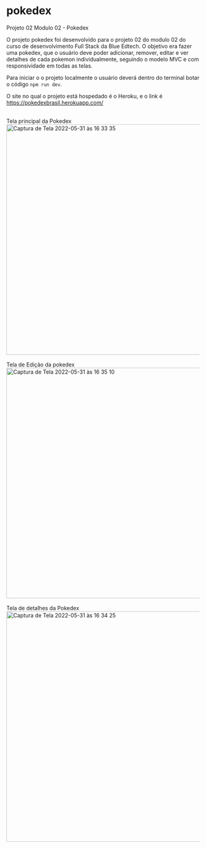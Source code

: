 # pokedex
Projeto 02 Modulo 02 - Pokedex

O projeto pokedex foi desenvolvido para o projeto 02 do modulo 02 do curso de desenvolvimento Full Stack da Blue
Edtech. O objetivo era fazer uma pokedex, que o usuário deve poder adicionar, remover, editar e ver detalhes
de cada pokemon individualmente, seguindo o modelo MVC e com responsividade em todas as telas.

Para iniciar o o projeto localmente o usuário deverá dentro do terminal botar o código `npm run dev`.

O site no qual o projeto está hospedado é o Heroku, e o link é https://pokedexbrasil.herokuapp.com/ 


   <br>
   Tela principal da Pokedex
  <div>
  <img width="600" alt="Captura de Tela 2022-05-31 às 16 33 35" src="https://user-images.githubusercontent.com/103537930/171270509-e69b32eb-67ce-417e-a9bc-83a0320b00fb.png">
  </div>
  <br>
  Tela de Edição da pokedex
  <div>
  <img width="600" alt="Captura de Tela 2022-05-31 às 16 35 10" src="https://user-images.githubusercontent.com/103537930/171270468-59f62c44-d21b-4657-b452-82a5d6c97ba6.png">
  </div>
  <br>
  Tela de detalhes da Pokedex
  <div>
  <img width="600" alt="Captura de Tela 2022-05-31 às 16 34 25" src="https://user-images.githubusercontent.com/103537930/171270502-c0f3c74b-44c6-499f-8b6b-cf9afc973cba.png">
  </div>



